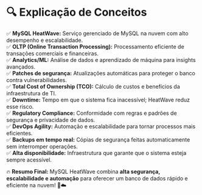 # 🔍 **Explicação de Conceitos**

✅ **MySQL HeatWave:** Serviço gerenciado de MySQL na nuvem com alto desempenho e escalabilidade.  
✅ **OLTP (Online Transaction Processing):** Processamento eficiente de transações comerciais e financeiras.  
✅ **Analytics/ML:** Análise de dados e aprendizado de máquina para insights avançados.  
✅ **Patches de segurança:** Atualizações automáticas para proteger o banco contra vulnerabilidades.  
✅ **Total Cost of Ownership (TCO):** Cálculo de custos e benefícios da infraestrutura de TI.  
✅ **Downtime:** Tempo em que o sistema fica inacessível; HeatWave reduz esse risco.  
✅ **Regulatory Compliance:** Conformidade com regras e padrões de segurança e privacidade de dados.  
✅ **DevOps Agility:** Automação e escalabilidade para tornar processos mais eficientes.  
✅ **Backups em tempo real:** Cópias de segurança feitas automaticamente sem interromper operações.  
✅ **Alta disponibilidade:** Infraestrutura que garante que o sistema esteja sempre acessível.  

🔥 **Resumo Final:** MySQL HeatWave combina **alta segurança, escalabilidade e automação** para oferecer um banco de dados rápido e eficiente na nuvem! 🚀☁️